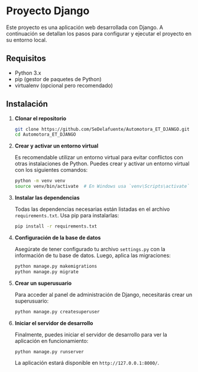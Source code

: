 # Proyecto Django

Este proyecto es una aplicación web desarrollada con Django. A continuación se detallan los pasos para configurar y ejecutar el proyecto en su entorno local.

## Requisitos

- Python 3.x
- pip (gestor de paquetes de Python)
- virtualenv (opcional pero recomendado)

## Instalación

1. **Clonar el repositorio**
   
   ```bash
   git clone https://github.com/SeDelafuente/Automotora_ET_DJANGO.git
   cd Automotora_ET_DJANGO
   ```

2. **Crear y activar un entorno virtual**
   
   Es recomendable utilizar un entorno virtual para evitar conflictos con otras instalaciones de Python. Puedes crear y activar un entorno virtual con los siguientes comandos:

   ```bash
   python -m venv venv
   source venv/bin/activate  # En Windows usa `venv\Scripts\activate`
   ```

3. **Instalar las dependencias**

   Todas las dependencias necesarias están listadas en el archivo `requirements.txt`. Usa pip para instalarlas:

   ```bash
   pip install -r requirements.txt
   ```

4. **Configuración de la base de datos**

   Asegúrate de tener configurado tu archivo `settings.py` con la información de tu base de datos. Luego, aplica las migraciones:

   ```bash
   python manage.py makemigrations
   python manage.py migrate
   ```

5. **Crear un superusuario**

   Para acceder al panel de administración de Django, necesitarás crear un superusuario:

   ```bash
   python manage.py createsuperuser
   ```

6. **Iniciar el servidor de desarrollo**

   Finalmente, puedes iniciar el servidor de desarrollo para ver la aplicación en funcionamiento:

   ```bash
   python manage.py runserver
   ```

   La aplicación estará disponible en `http://127.0.0.1:8000/`.
